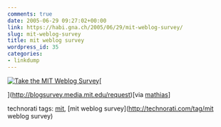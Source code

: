 ```yaml
---
comments: true
date: 2005-06-29 09:27:02+00:00
link: https://habi.gna.ch/2005/06/29/mit-weblog-survey/
slug: mit-weblog-survey
title: mit weblog survey
wordpress_id: 35
categories:
- linkdump
---
```



[![Take the MIT Weblog Survey](http://blogsurvey.media.mit.edu/images/survey-science.gif)](http://blogsurvey.media.mit.edu/request)[



](http://blogsurvey.media.mit.edu/request)[via [mathias](http://www.gutfeldt.ch/matthias/blog/index.php)]





technorati tags: [mit](http://technorati.com/tag/mit), [mit weblog survey](http://technorati.com/tag/mit weblog survey)
